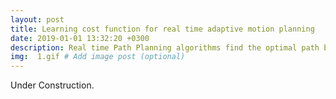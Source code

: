 ```yaml
---
layout: post
title: Learning cost function for real time adaptive motion planning
date: 2019-01-01 13:32:20 +0300
description: Real time Path Planning algorithms find the optimal path by choosing trajectories with minimum cost. In majority of these cases, energy, time, Euclidean distance of the robot from the goal position are constituted in the Cost function. This works aims at developing a generalised approach to find the cost function using Deep Learning.  
img:  1.gif # Add image post (optional)
---
```

Under Construction.